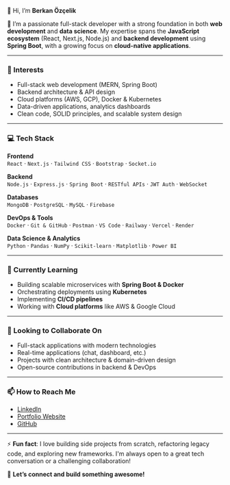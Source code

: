 👋 Hi, I’m **Berkan Özçelik**

🎯 I’m a passionate full-stack developer with a strong foundation in both **web development** and **data science**. My expertise spans the **JavaScript ecosystem** (React, Next.js, Node.js) and **backend development** using **Spring Boot**, with a growing focus on **cloud-native applications**.

---

### 👀 Interests
- Full-stack web development (MERN, Spring Boot)
- Backend architecture & API design
- Cloud platforms (AWS, GCP), Docker & Kubernetes
- Data-driven applications, analytics dashboards
- Clean code, SOLID principles, and scalable system design

---

### 💻 Tech Stack

**Frontend**  
`React` · `Next.js` · `Tailwind CSS` · `Bootstrap`  · `Socket.io`

**Backend**  
`Node.js` · `Express.js` · `Spring Boot` · `RESTful APIs` · `JWT Auth` · `WebSocket`

**Databases**  
`MongoDB` · `PostgreSQL` · `MySQL` · `Firebase`

**DevOps & Tools**  
`Docker` · `Git & GitHub` · `Postman` · `VS Code` · `Railway` · `Vercel` · `Render`

**Data Science & Analytics**  
`Python` · `Pandas` · `NumPy` · `Scikit-learn` · `Matplotlib` · `Power BI`

---

### 🌱 Currently Learning
- Building scalable microservices with **Spring Boot & Docker**
- Orchestrating deployments using **Kubernetes**
- Implementing **CI/CD pipelines**
- Working with **Cloud platforms** like AWS & Google Cloud

---

### 💼 Looking to Collaborate On
- Full-stack applications with modern technologies  
- Real-time applications (chat, dashboard, etc.)  
- Projects with clean architecture & domain-driven design  
- Open-source contributions in backend & DevOps

---

### 📫 How to Reach Me
- [LinkedIn](https://www.linkedin.com/in/berkan-%C3%B6z%C3%A7elik-2bb733313/)
- [Portfolio Website](https://next-js-portfolio-one-xi.vercel.app/)
- [GitHub](https://github.com/BerkanJs)

---

⚡ **Fun fact**: I love building side projects from scratch, refactoring legacy code, and exploring new frameworks. I'm always open to a great tech conversation or a challenging collaboration!

🚀 **Let’s connect and build something awesome!**
